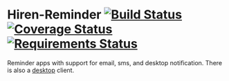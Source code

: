 # Hiren-Reminder [![Build Status](https://travis-ci.org/pyprism/Hiren-Reminder.svg?branch=master)](https://travis-ci.org/pyprism/Hiren-Reminder) [![Coverage Status](https://coveralls.io/repos/github/pyprism/Hiren-Reminder/badge.svg?branch=master)](https://coveralls.io/github/pyprism/Hiren-Reminder?branch=master) [![Requirements Status](https://requires.io/github/pyprism/Hiren-Reminder/requirements.svg?branch=master)](https://requires.io/github/pyprism/Hiren-Reminder/requirements/?branch=master)
Reminder apps with support for email, sms, and desktop notification. There is also a [desktop](https://github.com/pyprism/Hiren-Reminder-Client) client.
